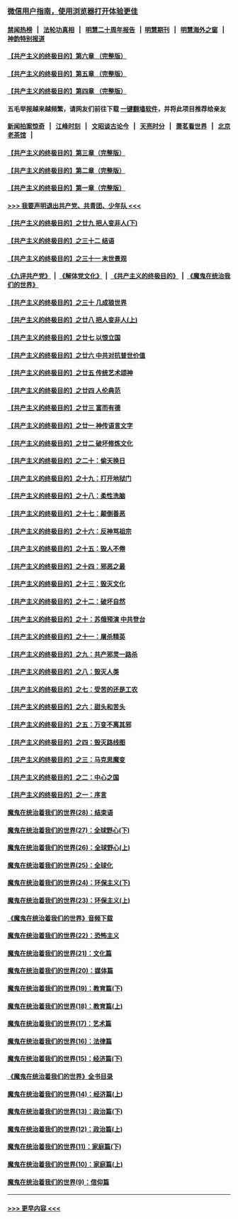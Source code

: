 ### [微信用户指南，使用浏览器打开体验更佳](https://github.com/gfw-breaker/banned-news1/blob/master/indexes/wechat-guide.md?t=0)
#### [禁闻热榜](热点新闻.md?t=0)  &nbsp;&nbsp;|&nbsp;&nbsp; [法轮功真相](https://github.com/gfw-breaker/truth/blob/master/README.md?t=0) &nbsp;&nbsp;|&nbsp;&nbsp; [明慧二十周年报告](https://github.com/gfw-breaker/mh-reports/blob/master/README.md?t=0) &nbsp;&nbsp;|&nbsp;&nbsp;[明慧期刊](https://github.com/gfw-breaker/mh-qikan) &nbsp;&nbsp;|&nbsp;&nbsp; [明慧海外之窗](https://github.com/gfw-breaker/mh-news/blob/master/README.md?t=0) &nbsp;&nbsp;|&nbsp;&nbsp; [神韵特别报道](https://github.com/gfw-breaker/mh-news/blob/master/shenyun.md?t=0)
#### [【共产主义的终极目的】第六章 （完整版）](../pages/nsc422/n11428913.md?t=02031701) 
#### [【共产主义的终极目的】第五章 （完整版）](../pages/nsc422/n11428912.md?t=02031701) 
#### [【共产主义的终极目的】第四章 （完整版）](../pages/nsc422/n11428907.md?t=02031701) 
#### 五毛举报越来越频繁，请网友们前往下载 [一键翻墙软件](https://github.com/gfw-breaker/ssr-accounts)，并将此项目推荐给亲友
#### [新闻拍案惊奇](https://github.com/gfw-breaker/banned-news1/blob/master/pages/link4.md) &nbsp;&nbsp;|&nbsp;&nbsp; [江峰时刻](https://github.com/gfw-breaker/banned-news1/blob/master/pages/link4.md) &nbsp;&nbsp;|&nbsp;&nbsp; [文昭谈古论今](https://github.com/gfw-breaker/banned-news1/blob/master/pages/link4.md) &nbsp;&nbsp;|&nbsp;&nbsp; [天亮时分](https://github.com/gfw-breaker/banned-news1/blob/master/pages/link4.md) &nbsp;&nbsp;|&nbsp;&nbsp; [萧茗看世界](https://github.com/gfw-breaker/banned-news1/blob/master/pages/link4.md) &nbsp;&nbsp;|&nbsp;&nbsp; [北京老茶馆](https://github.com/gfw-breaker/banned-news1/blob/master/pages/link4.md) &nbsp;&nbsp;|&nbsp;&nbsp; 
#### [【共产主义的终极目的】第三章（完整版）](../pages/nsc422/n11428848.md?t=02031701) 
#### [【共产主义的终极目的】第二章（完整版）](../pages/nsc422/n11428831.md?t=02031701) 
#### [【共产主义的终极目的】第一章（完整版）](../pages/nsc422/n11417651.md?t=02031701) 
#### [>>> 我要声明退出共产党、共青团、少年队 <<<](https://github.com/begood0513/goodnews/blob/master/quit/letter.md) 
#### [【共产主义的终极目的】之廿九 把人变非人(下)](../pages/nsc422/n11344140.md?t=02031701) 
#### [【共产主义的终极目的】之三十二 结语](../pages/nsc422/n11360535.md?t=02031701) 
#### [【共产主义的终极目的】之三十一 末世景观](../pages/nsc422/n11351129.md?t=02031701) 
#### [《九评共产党》](https://github.com/begood0513/9ping.md/blob/master/README.md) &nbsp;|&nbsp; [《解体党文化》](../../../../jtdwh.md/blob/master/README.md)  &nbsp;|&nbsp; [《共产主义的终极目的》](../../../../gczydzjmd.md/blob/master/README.md) &nbsp;|&nbsp; [《魔鬼在统治我们的世界》](../../../../mgztzwmdsj.md/blob/master/README.md) 
#### [【共产主义的终极目的】之三十 几成狼世界](../pages/nsc422/n11348280.md?t=02031701) 
#### [【共产主义的终极目的】之廿八 把人变非人(上)](../pages/nsc422/n11340492.md?t=02031701) 
#### [【共产主义的终极目的】之廿七 以恨立国](../pages/nsc422/n11336944.md?t=02031701) 
#### [【共产主义的终极目的】之廿六 中共对抗普世价值](../pages/nsc422/n11324785.md?t=02031701) 
#### [【共产主义的终极目的】之廿五 传统艺术颂神](../pages/nsc422/n11296396.md?t=02031701) 
#### [【共产主义的终极目的】之廿四 人伦典范](../pages/nsc422/n11296397.md?t=02031701) 
#### [【共产主义的终极目的】之廿三 富而有德](../pages/nsc422/n11283598.md?t=02031701) 
#### [【共产主义的终极目的】之廿一 神传语言文字](../pages/nsc422/n11263265.md?t=02031701) 
#### [【共产主义的终极目的】之廿二 破坏修炼文化](../pages/nsc422/n11245728.md?t=02031701) 
#### [【共产主义的终极目的】之二十：偷天换日](../pages/nsc422/n11238846.md?t=02031701) 
#### [【共产主义的终极目的】之十九：打开地狱门](../pages/nsc422/n11206376.md?t=02031701) 
#### [【共产主义的终极目的】之十八：柔性洗脑](../pages/nsc422/n11199994.md?t=02031701) 
#### [【共产主义的终极目的】之十七：颠倒善恶](../pages/nsc422/n11179782.md?t=02031701) 
#### [【共产主义的终极目的】之十六：反神骂祖宗](../pages/nsc422/n11166798.md?t=02031701) 
#### [【共产主义的终极目的】之十五：毁人不倦](../pages/nsc422/n11166792.md?t=02031701) 
#### [【共产主义的终极目的】之十四：邪恶之最](../pages/nsc422/n11150249.md?t=02031701) 
#### [【共产主义的终极目的】之十三：毁灭文化](../pages/nsc422/n11135227.md?t=02031701) 
#### [【共产主义的终极目的】之十二：破坏自然](../pages/nsc422/n11135214.md?t=02031701) 
#### [【共产主义的终极目的】之十：苏俄预演 中共登台](../pages/nsc422/n11118424.md?t=02031701) 
#### [【共产主义的终极目的】之十一：屠杀精英](../pages/nsc422/n11118442.md?t=02031701) 
#### [【共产主义的终极目的】之九：共产邪灵一路杀](../pages/nsc422/n11114139.md?t=02031701) 
#### [【共产主义的终极目的】之八：毁灭人类](../pages/nsc422/n11108503.md?t=02031701) 
#### [【共产主义的终极目的】之七：受苦的还是工农](../pages/nsc422/n11101809.md?t=02031701) 
#### [【共产主义的终极目的】之六：甜头和苦头](../pages/nsc422/n11096971.md?t=02031701) 
#### [【共产主义的终极目的】之五：万变不离其邪](../pages/nsc422/n11091285.md?t=02031701) 
#### [【共产主义的终极目的】之四：毁灭路线图](../pages/nsc422/n11086284.md?t=02031701) 
#### [【共产主义的终极目的】之三：马克思魔变](../pages/nsc422/n11061941.md?t=02031701) 
#### [【共产主义的终极目的】之二：中心之国](../pages/nsc422/n11047728.md?t=02031701) 
#### [【共产主义的终极目的】之一：序言](../pages/nsc422/n11086077.md?t=02031701) 
#### [魔鬼在统治着我们的世界(28)：结束语](../pages/nsc422/n10936246.md?t=02031701) 
#### [魔鬼在统治着我们的世界(27)：全球野心(下)](../pages/nsc422/n10928319.md?t=02031701) 
#### [魔鬼在统治着我们的世界(26)：全球野心(上)](../pages/nsc422/n10900318.md?t=02031701) 
#### [魔鬼在统治着我们的世界(25)：全球化](../pages/nsc422/n10788205.md?t=02031701) 
#### [魔鬼在统治着我们的世界(24)：环保主义(下)](../pages/nsc422/n10695307.md?t=02031701) 
#### [魔鬼在统治着我们的世界(23)：环保主义(上)](../pages/nsc422/n10688613.md?t=02031701) 
#### [《魔鬼在统治着我们的世界》音频下载](../pages/nsc422/n10635553.md?t=02031701) 
#### [魔鬼在统治着我们的世界(22)：恐怖主义](../pages/nsc422/n10614727.md?t=02031701) 
#### [魔鬼在统治着我们的世界(21)：文化篇](../pages/nsc422/n10597706.md?t=02031701) 
#### [魔鬼在统治着我们的世界(20)：媒体篇](../pages/nsc422/n10586579.md?t=02031701) 
#### [魔鬼在统治着我们的世界(19)：教育篇(下)](../pages/nsc422/n10564808.md?t=02031701) 
#### [魔鬼在统治着我们的世界(18)：教育篇(上)](../pages/nsc422/n10526970.md?t=02031701) 
#### [魔鬼在统治着我们的世界(17)：艺术篇](../pages/nsc422/n10499093.md?t=02031701) 
#### [魔鬼在统治着我们的世界(16)：法律篇](../pages/nsc422/n10485969.md?t=02031701) 
#### [魔鬼在统治着我们的世界(15)：经济篇(下)](../pages/nsc422/n10469975.md?t=02031701) 
#### [《魔鬼在统治着我们的世界》全书目录](../pages/nsc422/n10464261.md?t=02031701) 
#### [魔鬼在统治着我们的世界(14)：经济篇(上)](../pages/nsc422/n10457370.md?t=02031701) 
#### [魔鬼在统治着我们的世界(13)：政治篇(下)](../pages/nsc422/n10448270.md?t=02031701) 
#### [魔鬼在统治着我们的世界(12)：政治篇(上)](../pages/nsc422/n10444576.md?t=02031701) 
#### [魔鬼在统治着我们的世界(11)：家庭篇(下)](../pages/nsc422/n10440961.md?t=02031701) 
#### [魔鬼在统治着我们的世界(10)：家庭篇(上)](../pages/nsc422/n10435448.md?t=02031701) 
#### [魔鬼在统治着我们的世界(9)：信仰篇](../pages/nsc422/n10432159.md?t=02031701) 

----
#### [ >>> 更早内容 <<< ](../indexes/nsc422-earlier.md)
